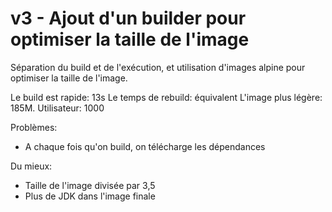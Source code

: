 # v3 - Ajout d'un builder pour optimiser la taille de l'image

Séparation du build et de l'exécution, et utilisation d'images alpine pour optimiser la taille de l'image.

Le build est rapide: 13s
Le temps de rebuild: équivalent
L'image plus légère: 185M.
Utilisateur: 1000

Problèmes:
- A chaque fois qu'on build, on télécharge les dépendances

Du mieux:
- Taille de l'image divisée par 3,5
- Plus de JDK dans l'image finale